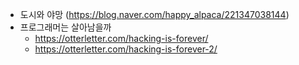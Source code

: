 - 도시와 야망 (https://blog.naver.com/happy_alpaca/221347038144)
- 프로그래머는 살아남을까
    - https://otterletter.com/hacking-is-forever/
    - https://otterletter.com/hacking-is-forever-2/
